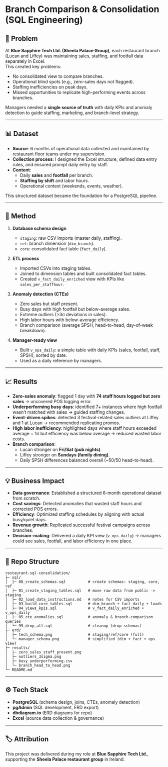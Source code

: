 # Branch Comparison & Consolidation (SQL Engineering)

## 🛑 Problem
At **Blue Sapphire Tech Ltd. (Sheela Palace Group)**, each restaurant branch (Lucan and Liffey) was maintaining sales, staffing, and footfall data separately in Excel.  
This created key problems:
- No consolidated view to compare branches.
- Operational blind spots (e.g., zero-sales days not flagged).
- Staffing inefficiencies on peak days.
- Missed opportunities to replicate high-performing events across branches.

Managers needed a **single source of truth** with daily KPIs and anomaly detection to guide staffing, marketing, and branch-level strategy.

---

## 📊 Dataset
- **Source**: 6 months of operational data collected and maintained by restaurant floor teams under my supervision.  
- **Collection process**: I designed the Excel structure, defined data entry rules, and ensured prompt daily entry by staff.  
- **Content**:  
  - Daily **sales** and **footfall** per branch.  
  - **Staffing by shift** and labor hours.  
  - Operational context (weekends, events, weather).  

This structured dataset became the foundation for a PostgreSQL pipeline.

---

## 🔧 Method
1. **Database schema design**  
   - `staging`: raw CSV imports (master daily, staffing).  
   - `ref`: branch dimension (`dim_branch`).  
   - `core`: consolidated fact table (`fact_daily`).  

2. **ETL process**  
   - Imported CSVs into staging tables.  
   - Joined to dimension tables and built consolidated fact tables.  
   - Created `v_fact_daily_enriched` view with KPIs like `sales_per_staffhour`.

3. **Anomaly detection (CTEs)**  
   - Zero sales but staff present.  
   - Busy days with high footfall but below-average sales.  
   - Extreme outliers (>3σ deviations in sales).  
   - High labor hours with below-average efficiency.  
   - Branch comparison (average SPSH, head-to-head, day-of-week breakdown).

4. **Manager-ready view**  
   - Built `v_ops_daily`: a simple table with daily KPIs (sales, footfall, staff, SPSH), sorted by date.  
   - Used as a daily reference by managers.

---

## 📈 Results
- **Zero-sales anomaly**: flagged 1 day with **74 staff hours logged but zero sales** → uncovered POS logging error.  
- **Underperforming busy days**: identified 7+ instances where high footfall wasn’t matched with sales → guided staffing changes.  
- **Event-driven spikes**: detected 3 festival-related sales outliers at Liffey and 1 at Lucan → recommended replicating promos.  
- **High labor inefficiency**: highlighted days where staff hours exceeded average + 1σ but efficiency was below average → reduced wasted labor costs.  
- **Branch comparison**:  
  - Lucan stronger on **Fri/Sat (pub nights)**.  
  - Liffey stronger on **Sundays (family dining)**.  
  - Daily SPSH differences balanced overall (~50/50 head-to-head).  

---

## 💡 Business Impact
- **Data governance**: Established a structured 6-month operational dataset from scratch.  
- **Cost savings**: Detected anomalies that wasted staff hours and corrected POS errors.  
- **Efficiency**: Optimized staffing schedules by aligning with actual busy/quiet days.  
- **Revenue growth**: Replicated successful festival campaigns across branches.  
- **Decision-making**: Delivered a daily KPI view (`v_ops_daily`) → managers could see sales, footfall, and labor efficiency in one place.  


---

## 📂 Repo Structure

```text
restaurant-sql-consolidation/
├─ sql/
│  ├─ 00_create_schemas.sql          # create schemas: staging, core, ref  
│  ├─ 01_create_staging_tables.sql   # move raw data from public -> staging  
│  ├─ 02_load_data_instructions.md   # notes for CSV imports  
│  ├─ 03_build_core_tables.sql       # dim_branch + fact_daily + loads  
│  ├─ 04_views_kpis.sql              # v_fact_daily_enriched + v_ops_daily  
│  ├─ 05_cte_anomalies.sql           # anomaly & branch-comparison queries  
│  └─ 99_drop_all.sql                # cleanup (drop schemas)  
├─ erd/  
│  ├─ tech_schema.png                # staging/ref/core (full)  
│  └─ manager_schema.png             # simplified (dim + fact + ops view)  
├─ results/  
│  ├─ zero_sales_staff_present.png  
│  ├─ outliers_3sigma.png  
│  ├─ busy_underperforming.csv  
│  └─ branch_head_to_head.png  
└─ README.md
```

---

## ⚙️ Tech Stack
- **PostgreSQL** (schema design, joins, CTEs, anomaly detection)  
- **pgAdmin** (SQL development, ERD export)  
- **dbdiagram.io** (ERD diagrams for repo)  
- **Excel** (source data collection & governance)  

---

## 🏷️ Attribution
This project was delivered during my role at **Blue Sapphire Tech Ltd.**, supporting the **Sheela Palace restaurant group** in Ireland.  




